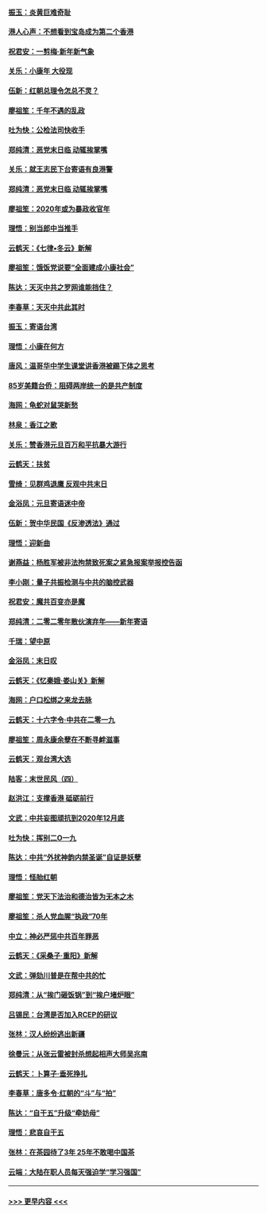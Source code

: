 #### [振玉：炎黄巨难奇耻](../pages/nsc993/n11779632.md?t=01092011) 
#### [港人心声：不想看到宝岛成为第二个香港](../pages/nsc993/n11778817.md?t=01092011) 
#### [祝君安：一剪梅‧新年新气象](../pages/nsc993/n11776340.md?t=01092011) 
#### [关乐：小康年 大役现](../pages/nsc993/n11774213.md?t=01092011) 
#### [伍新：红朝总理令怎总不灵？](../pages/nsc993/n11770813.md?t=01092011) 
#### [廖祖笙：千年不遇的乱政](../pages/nsc993/n11770373.md?t=01092011) 
#### [吐为快：公检法司快收手](../pages/nsc993/n11770359.md?t=01092011) 
#### [郑纯清：恶党末日临 动辄挨掌嘴](../pages/nsc993/n11769912.md?t=01092011) 
#### [关乐：就王志民下台寄语有良港警](../pages/nsc993/n11769903.md?t=01092011) 
#### [郑纯清：恶党末日临 动辄挨掌嘴](../pages/nsc993/n11769356.md?t=01092011) 
#### [廖祖笙：2020年或为暴政收官年](../pages/nsc993/n11768216.md?t=01092011) 
#### [理悟：别当郎中当推手](../pages/nsc993/n11768243.md?t=01092011) 
#### [云鹤天：《七律▪冬云》新解](../pages/nsc993/n11768204.md?t=01092011) 
#### [廖祖笙：饿饭党说要“全面建成小康社会”](../pages/nsc993/n11767482.md?t=01092011) 
#### [陈达：天灭中共之罗网谁能挡住？](../pages/nsc993/n11767465.md?t=01092011) 
#### [李春草：天灭中共此其时](../pages/nsc993/n11767452.md?t=01092011) 
#### [振玉：寄语台湾](../pages/nsc993/n11767432.md?t=01092011) 
#### [理悟：小康在何方](../pages/nsc993/n11767394.md?t=01092011) 
#### [唐风：温哥华中学生课堂讲香港被踢下体之思考](../pages/nsc993/n11766848.md?t=01092011) 
#### [85岁美籍台侨：阻碍两岸统一的是共产制度](../pages/nsc993/n11765043.md?t=01092011) 
#### [海网：龟蛇对鼠哭新愁](../pages/nsc993/n11764895.md?t=01092011) 
#### [林泉：香江之歌](../pages/nsc993/n11764415.md?t=01092011) 
#### [关乐：赞香港元旦百万和平抗暴大游行](../pages/nsc993/n11764382.md?t=01092011) 
#### [云鹤天：扶贫](../pages/nsc993/n11764245.md?t=01092011) 
#### [雪绮：见群鸡退鹰  反观中共末日](../pages/nsc993/n11762112.md?t=01092011) 
#### [金浴凤：元旦寄语迷中帝](../pages/nsc993/n11761788.md?t=01092011) 
#### [伍新：贺中华民国《反渗透法》通过](../pages/nsc993/n11761994.md?t=01092011) 
#### [理悟：迎新曲](../pages/nsc993/n11761152.md?t=01092011) 
#### [谢燕益：杨胜军被非法拘禁致死案之紧急报案举报控告函](../pages/nsc993/n11756134.md?t=01092011) 
#### [李小刚：量子共振检测与中共的脑控武器](../pages/nsc993/n11754518.md?t=01092011) 
#### [祝君安：魔共百变亦是魔](../pages/nsc993/n11754469.md?t=01092011) 
#### [郑纯清：二零二零年散伙演弃年——新年寄语](../pages/nsc993/n11754195.md?t=01092011) 
#### [千瑞：望中原](../pages/nsc993/n11754159.md?t=01092011) 
#### [金浴凤：末日叹](../pages/nsc993/n11752359.md?t=01092011) 
#### [云鹤天：《忆秦娥‧娄山关》新解](../pages/nsc993/n11752348.md?t=01092011) 
#### [海网：户口松绑之来龙去脉](../pages/nsc993/n11752328.md?t=01092011) 
#### [云鹤天：十六字令‧中共在二零一九](../pages/nsc993/n11752305.md?t=01092011) 
#### [廖祖笙：周永康余孽在不断寻衅滋事](../pages/nsc993/n11751013.md?t=01092011) 
#### [云鹤天：观台湾大选](../pages/nsc993/n11751007.md?t=01092011) 
#### [陆客：末世民风（四）](../pages/nsc993/n11749203.md?t=01092011) 
#### [赵洪江：支撑香港 砥砺前行](../pages/nsc993/n11748482.md?t=01092011) 
#### [文武：中共妄图顽抗到2020年12月底](../pages/nsc993/n11748446.md?t=01092011) 
#### [吐为快：挥别二O一九](../pages/nsc993/n11748411.md?t=01092011) 
#### [陈达：中共“外扰神韵内禁圣诞”自证是妖孽](../pages/nsc993/n11748226.md?t=01092011) 
#### [理悟：怪胎红朝](../pages/nsc993/n11748206.md?t=01092011) 
#### [廖祖笙：党天下法治和德治皆为无本之木](../pages/nsc993/n11748135.md?t=01092011) 
#### [廖祖笙：杀人党血腥“执政”70年](../pages/nsc993/n11745144.md?t=01092011) 
#### [中立：神必严惩中共百年罪恶](../pages/nsc993/n11744970.md?t=01092011) 
#### [云鹤天：《采桑子‧重阳》新解](../pages/nsc993/n11744948.md?t=01092011) 
#### [文武：弹劾川普是在帮中共的忙](../pages/nsc993/n11744758.md?t=01092011) 
#### [郑纯清：从“挨门砸饭锅”到“挨户堵炉眼”](../pages/nsc993/n11744745.md?t=01092011) 
#### [吕锡民：台湾是否加入RCEP的研议](../pages/nsc993/n11744701.md?t=01092011) 
#### [张林：汉人纷纷逃出新疆](../pages/nsc993/n11743530.md?t=01092011) 
#### [徐曼沅：从张云雷被封杀想起相声大师吴兆南](../pages/nsc993/n11741816.md?t=01092011) 
#### [云鹤天：卜算子‧垂死挣扎](../pages/nsc993/n11739956.md?t=01092011) 
#### [李春草：唐多令‧红朝的“斗”与“拍”](../pages/nsc993/n11739830.md?t=01092011) 
#### [陈达：“自干五”升级“牵妨母”](../pages/nsc993/n11739724.md?t=01092011) 
#### [理悟：悲哀自干五](../pages/nsc993/n11739547.md?t=01092011) 
#### [张林：在茶园待了3年 25年不敢喝中国茶](../pages/nsc993/n11739240.md?t=01092011) 
#### [云端：大陆在职人员每天强迫学“学习强国”](../pages/nsc993/n11738735.md?t=01092011) 

----
#### [ >>> 更早内容 <<< ](../indexes/nsc993-earlier.md)
